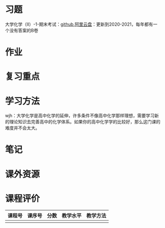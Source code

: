 # 习题

大学化学（II）-1-期末考试：[github](https://github.com/SCUBioGuide/SCU-Biology-Guide/tree/main/大一上/大学化学（II）-1/习题/大学化学（II）-1-期末考试),[阿里云盘](https://www.aliyundrive.com/s/Mjz2qTSSjBb)：更新到2020-2021，每年都有一个没有答案的B卷

# 作业

# 复习重点

# 学习方法

wjh：大学化学是高中化学的延伸，许多条件不像高中化学那样理想，需要学习新的理论知识去完善高中的化学体系。如果你的高中化学学的比较好，那么这门课的难度并不会太大。

# 笔记

# 课外资源

# 课程评价

| 课程号 | 课序号 | 分数 | 教学水平 | 教学方法 |
|-------|-------|-----|---------|---------|
|        |        |      |          |          |